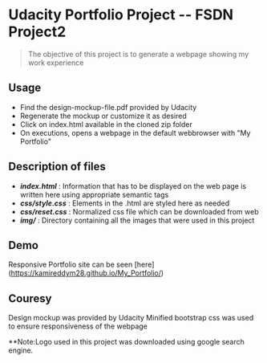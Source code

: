 # Udacity Portfolio Project -- FSDN Project2

 > The objective of this project is to generate a webpage showing my work experience

## Usage

 - Find the design-mockup-file.pdf provided by Udacity
 - Regenerate the mockup or customize it as desired
 - Click on index.html available in the cloned zip folder
 - On executions, opens a webpage in the default webbrowser with "My Portfolio"

## Description of files
 - ***index.html*** :  Information that has to be displayed on the web page is written here using appropriate semantic tags
 - ***css/style.css*** : Elements in the .html are styled here as needed
 - ***css/reset.css*** : Normalized css file which can be downloaded from web
 - ***img/*** :  Directory containing all the images that were used in this project                                
			     
## Demo

 Responsive Portfolio site can be seen [here] (https://kamireddym28.github.io/My_Portfolio/)

## Couresy

 Design mockup was provided by Udacity
 Minified bootstrap css was used to ensure responsiveness of the webpage

 **Note:Logo used in this project was downloaded using google search engine.
